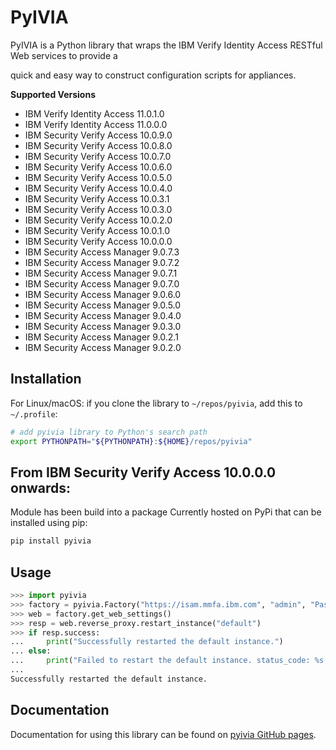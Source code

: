 # PyIVIA

PyIVIA is a Python library that wraps the IBM Verify Identity Access RESTful Web services to provide a

quick and easy way to construct configuration scripts for appliances.

**Supported Versions**
- IBM Verify Identity Access 11.0.1.0
- IBM Verify Identity Access 11.0.0.0
- IBM Security Verify Access 10.0.9.0
- IBM Security Verify Access 10.0.8.0
- IBM Security Verify Access 10.0.7.0
- IBM Security Verify Access 10.0.6.0
- IBM Security Verify Access 10.0.5.0
- IBM Security Verify Access 10.0.4.0
- IBM Security Verify Access 10.0.3.1
- IBM Security Verify Access 10.0.3.0
- IBM Security Verify Access 10.0.2.0
- IBM Security Verify Access 10.0.1.0
- IBM Security Verify Access 10.0.0.0
- IBM Security Access Manager 9.0.7.3
- IBM Security Access Manager 9.0.7.2
- IBM Security Access Manager 9.0.7.1
- IBM Security Access Manager 9.0.7.0
- IBM Security Access Manager 9.0.6.0
- IBM Security Access Manager 9.0.5.0
- IBM Security Access Manager 9.0.4.0
- IBM Security Access Manager 9.0.3.0
- IBM Security Access Manager 9.0.2.1
- IBM Security Access Manager 9.0.2.0

## Installation

For Linux/macOS: if you clone the library to `~/repos/pyivia`, add this to `~/.profile`:
```sh
# add pyivia library to Python's search path
export PYTHONPATH="${PYTHONPATH}:${HOME}/repos/pyivia"
```

## From IBM Security Verify Access 10.0.0.0 onwards:
Module has been build into a package Currently hosted on PyPi that can be installed using pip:

```sh
pip install pyivia
```

## Usage

```python
>>> import pyivia
>>> factory = pyivia.Factory("https://isam.mmfa.ibm.com", "admin", "Passw0rd")
>>> web = factory.get_web_settings()
>>> resp = web.reverse_proxy.restart_instance("default")
>>> if resp.success:
...     print("Successfully restarted the default instance.")
... else:
...     print("Failed to restart the default instance. status_code: %s, data: %s" % (resp.status_code, resp.data))
...
Successfully restarted the default instance.
```

## Documentation
Documentation for using this library can be found on [pyivia GitHub pages](https://lachlan-ibm.github.io/pyivia/index.html).
